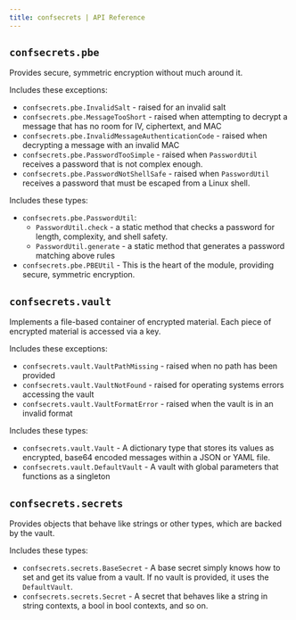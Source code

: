 ```yaml
---
title: confsecrets | API Reference
---
```


## `confsecrets.pbe`

Provides secure, symmetric encryption without much around it.

Includes these exceptions:

- `confsecrets.pbe.InvalidSalt` - raised for an invalid salt
- `confsecrets.pbe.MessageTooShort` - raised when attempting to decrypt a message that has no room for IV, ciphertext, and MAC
- `confsecrets.pbe.InvalidMessageAuthenticationCode` - raised when decrypting a message with an invalid MAC
- `confsecrets.pbe.PasswordTooSimple` - raised when `PasswordUtil` receives a password that is not complex enough.
- `confsecrets.pbe.PasswordNotShellSafe` - raised when `PasswordUtil` receives a password that must be escaped from a Linux shell. 

Includes these types:

- `confsecrets.pbe.PasswordUtil`:
    - `PasswordUtil.check` - a static method that checks a password for length, complexity, and shell safety.
    - `PasswordUtil.generate` - a static method that generates a password matching above rules 
- `confsecrets.pbe.PBEUtil` - This is the heart of the module, providing secure, symmetric encryption.

## `confsecrets.vault`

Implements a file-based container of encrypted material.  Each piece of encrypted material is accessed via a key.

Includes these exceptions:

- `confsecrets.vault.VaultPathMissing` - raised when no path has been provided
- `confsecrets.vault.VaultNotFound` - raised for operating systems errors accessing the vault 
- `confsecrets.vault.VaultFormatError` - raised when the vault is in an invalid format

Includes these types:

- `confsecrets.vault.Vault` - A dictionary type that stores its values as encrypted, base64 encoded messages within a JSON or YAML file. 
- `confsecrets.vault.DefaultVault` - A vault with global parameters that functions as a singleton

## `confsecrets.secrets`

Provides objects that behave like strings or other types, which are backed by the vault.

Includes these types:

- `confsecrets.secrets.BaseSecret` - A base secret simply knows how to set and get its value from a vault. If no vault is provided, it uses the `DefaultVault`.
- `confsecrets.secrets.Secret` - A secret that behaves like a string in string contexts, a bool in bool contexts, and so on.
